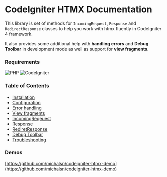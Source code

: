 # CodeIgniter HTMX Documentation

This library is set of methods for `IncomingRequest`, `Response` and `RedirectResponse` classes to help you work with htmx fluently in CodeIgniter 4 framework.

It also provides some additional help with **handling errors** and **Debug Toolbar** in development mode as well as support for **view fragments**.

### Requirements

![PHP](https://img.shields.io/badge/PHP-%5E8.0-blue)
![CodeIgniter](https://img.shields.io/badge/CodeIgniter-%5E4.3-blue)

### Table of Contents

* [Installation](installation.md)
* [Configuration](configuration.md)
* [Error handling](error_handling.md)
* [View fragments](view_fragments.md)
* [IncomingReqeuest](incoming_request.md)
* [Response](response.md)
* [RediretResponse](redirect_response.md)
* [Debug Toolbar](debug_toolbar.md)
* [Troubleshooting](troubleshooting.md)

### Demos

[https://github.com/michalsn/codeigniter-htmx-demo](https://github.com/michalsn/codeigniter-htmx-demo)
